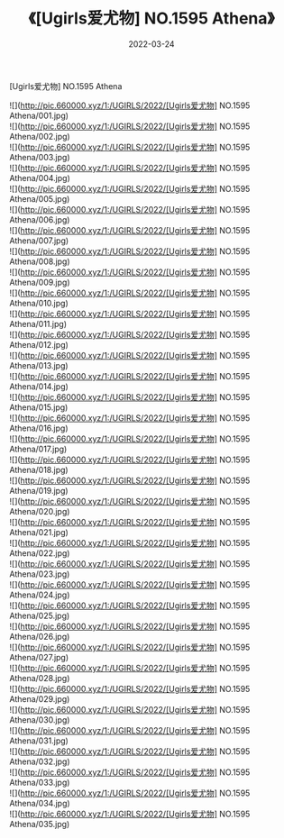 ﻿---
layout: post
title:  《[Ugirls爱尤物] NO.1595 Athena》
date:   2022-03-24
img: http://pic.660000.xyz/1:/UGIRLS/2022/[Ugirls爱尤物] NO.1595 Athena/000.jpg
categories: [美女, 清纯, 唯美]
---

[Ugirls爱尤物] NO.1595 Athena

 ![](http://pic.660000.xyz/1:/UGIRLS/2022/[Ugirls爱尤物] NO.1595 Athena/001.jpg) <br>![](http://pic.660000.xyz/1:/UGIRLS/2022/[Ugirls爱尤物] NO.1595 Athena/002.jpg) <br>![](http://pic.660000.xyz/1:/UGIRLS/2022/[Ugirls爱尤物] NO.1595 Athena/003.jpg) <br>![](http://pic.660000.xyz/1:/UGIRLS/2022/[Ugirls爱尤物] NO.1595 Athena/004.jpg) <br>![](http://pic.660000.xyz/1:/UGIRLS/2022/[Ugirls爱尤物] NO.1595 Athena/005.jpg) <br>![](http://pic.660000.xyz/1:/UGIRLS/2022/[Ugirls爱尤物] NO.1595 Athena/006.jpg) <br>![](http://pic.660000.xyz/1:/UGIRLS/2022/[Ugirls爱尤物] NO.1595 Athena/007.jpg) <br>![](http://pic.660000.xyz/1:/UGIRLS/2022/[Ugirls爱尤物] NO.1595 Athena/008.jpg) <br>![](http://pic.660000.xyz/1:/UGIRLS/2022/[Ugirls爱尤物] NO.1595 Athena/009.jpg) <br>![](http://pic.660000.xyz/1:/UGIRLS/2022/[Ugirls爱尤物] NO.1595 Athena/010.jpg) <br>![](http://pic.660000.xyz/1:/UGIRLS/2022/[Ugirls爱尤物] NO.1595 Athena/011.jpg) <br>![](http://pic.660000.xyz/1:/UGIRLS/2022/[Ugirls爱尤物] NO.1595 Athena/012.jpg) <br>![](http://pic.660000.xyz/1:/UGIRLS/2022/[Ugirls爱尤物] NO.1595 Athena/013.jpg) <br>![](http://pic.660000.xyz/1:/UGIRLS/2022/[Ugirls爱尤物] NO.1595 Athena/014.jpg) <br>![](http://pic.660000.xyz/1:/UGIRLS/2022/[Ugirls爱尤物] NO.1595 Athena/015.jpg) <br>![](http://pic.660000.xyz/1:/UGIRLS/2022/[Ugirls爱尤物] NO.1595 Athena/016.jpg) <br>![](http://pic.660000.xyz/1:/UGIRLS/2022/[Ugirls爱尤物] NO.1595 Athena/017.jpg) <br>![](http://pic.660000.xyz/1:/UGIRLS/2022/[Ugirls爱尤物] NO.1595 Athena/018.jpg) <br>![](http://pic.660000.xyz/1:/UGIRLS/2022/[Ugirls爱尤物] NO.1595 Athena/019.jpg) <br>![](http://pic.660000.xyz/1:/UGIRLS/2022/[Ugirls爱尤物] NO.1595 Athena/020.jpg) <br>![](http://pic.660000.xyz/1:/UGIRLS/2022/[Ugirls爱尤物] NO.1595 Athena/021.jpg) <br>![](http://pic.660000.xyz/1:/UGIRLS/2022/[Ugirls爱尤物] NO.1595 Athena/022.jpg) <br>![](http://pic.660000.xyz/1:/UGIRLS/2022/[Ugirls爱尤物] NO.1595 Athena/023.jpg) <br>![](http://pic.660000.xyz/1:/UGIRLS/2022/[Ugirls爱尤物] NO.1595 Athena/024.jpg) <br>![](http://pic.660000.xyz/1:/UGIRLS/2022/[Ugirls爱尤物] NO.1595 Athena/025.jpg) <br>![](http://pic.660000.xyz/1:/UGIRLS/2022/[Ugirls爱尤物] NO.1595 Athena/026.jpg) <br>![](http://pic.660000.xyz/1:/UGIRLS/2022/[Ugirls爱尤物] NO.1595 Athena/027.jpg) <br>![](http://pic.660000.xyz/1:/UGIRLS/2022/[Ugirls爱尤物] NO.1595 Athena/028.jpg) <br>![](http://pic.660000.xyz/1:/UGIRLS/2022/[Ugirls爱尤物] NO.1595 Athena/029.jpg) <br>![](http://pic.660000.xyz/1:/UGIRLS/2022/[Ugirls爱尤物] NO.1595 Athena/030.jpg) <br>![](http://pic.660000.xyz/1:/UGIRLS/2022/[Ugirls爱尤物] NO.1595 Athena/031.jpg) <br>![](http://pic.660000.xyz/1:/UGIRLS/2022/[Ugirls爱尤物] NO.1595 Athena/032.jpg) <br>![](http://pic.660000.xyz/1:/UGIRLS/2022/[Ugirls爱尤物] NO.1595 Athena/033.jpg) <br>![](http://pic.660000.xyz/1:/UGIRLS/2022/[Ugirls爱尤物] NO.1595 Athena/034.jpg) <br>![](http://pic.660000.xyz/1:/UGIRLS/2022/[Ugirls爱尤物] NO.1595 Athena/035.jpg) <br>